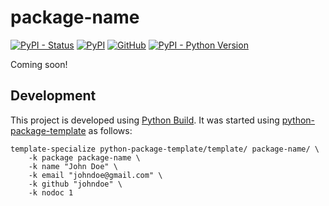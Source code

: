 # package-name

[![PyPI - Status](https://img.shields.io/pypi/status/package-name)](https://pypi.org/project/package-name/)
[![PyPI](https://img.shields.io/pypi/v/package-name)](https://pypi.org/project/package-name/)
[![GitHub](https://img.shields.io/github/license/johndoe/package-name)](https://github.com/johndoe/package-name/blob/main/LICENSE)
[![PyPI - Python Version](https://img.shields.io/pypi/pyversions/package-name)](https://pypi.org/project/package-name/)

Coming soon!


## Development

This project is developed using [Python Build](https://github.com/craigahobbs/python-build#readme). It was started
using [python-package-template](https://github.com/craigahobbs/python-package-template#readme) as follows:

```
template-specialize python-package-template/template/ package-name/ \
    -k package package-name \
    -k name "John Doe" \
    -k email "johndoe@gmail.com" \
    -k github "johndoe" \
    -k nodoc 1
```
